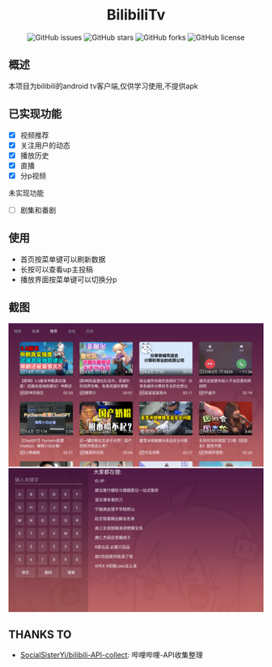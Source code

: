 <h1 align="center">BilibiliTv</h1>
<p align="center">
    <a href="https://github.com/peacefulprogram/BilibiliTv/issues" style="text-decoration:none">
        <img src="https://img.shields.io/github/issues/peacefulprogram/BilibiliTv.svg" alt="GitHub issues"/>
    </a>
    <a href="https://github.com/peacefulprogram/BilibiliTv/stargazers" style="text-decoration:none" >
        <img src="https://img.shields.io/github/stars/peacefulprogram/BilibiliTv.svg" alt="GitHub stars"/>
    </a>
    <a href="https://github.com/peacefulprogram/BilibiliTv/network" style="text-decoration:none" >
        <img src="https://img.shields.io/github/forks/peacefulprogram/BilibiliTv.svg" alt="GitHub forks"/>
    </a>
    <a href="https://github.com/peacefulprogram/BilibiliTv/blob/master/LICENSE" style="text-decoration:none" >
        <img src="https://img.shields.io/badge/License-CC%20BY--NC%204.0-lightgrey.svg" alt="GitHub license"/>
    </a>
</p>

## 概述

本项目为bilibili的android tv客户端,仅供学习使用,不提供apk
## 已实现功能
- [x] 视频推荐
- [x] 关注用户的动态
- [x] 播放历史
- [x] 直播
- [x] 分p视频

未实现功能
- [ ] 剧集和番剧

## 使用
- 首页按菜单键可以刷新数据
- 长按可以查看up主投稿
- 播放界面按菜单键可以切换分p

## 截图
![首页](img/home.png)
![搜索](img/search.png)

## THANKS TO
- [SocialSisterYi/bilibili-API-collect](https://github.com/SocialSisterYi/bilibili-API-collect): 哔哩哔哩-API收集整理
